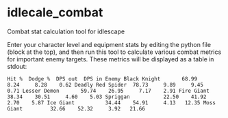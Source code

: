 # idlecale_combat
Combat stat calculation tool for idlescape

Enter your character level and equipment stats by editing the python file (block at the top), and then run this tool to calculate various combat metrics for important enemy targets.  These metrics will be displayed as a table in stdout:

`
                   Hit %  Dodge %  DPS out  DPS in
Enemy
Black Knight       68.99     8.24     8.28    0.62
Deadly Red Spider  78.73     9.89     9.45    0.71
Lesser Demon       59.74    26.95     7.17    2.91
Fire Giant         38.34    30.51     4.60    5.03
Spriggan           22.50    41.92     2.70    5.87
Ice Giant          34.44    54.91     4.13   12.35
Moss Giant         32.66    52.32     3.92   21.66
`
